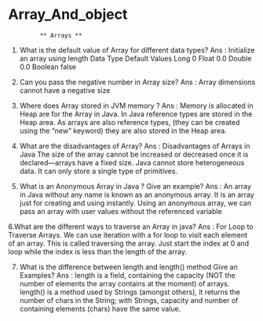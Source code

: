 # Array_And_object

             ** Arrays **

1. What is the default value of Array for different data types?
Ans : Initialize an array using length
Data Type	Default Values
Long	   0
Float 	 0.0
Double	 0.0
Boolean	 false

2. Can you pass the negative number in Array size?
Ans : Array dimensions cannot have a negative size

3. Where does Array stored in JVM memory ?
Ans : Memory is allocated in Heap are for the Array in Java. In Java reference types are stored in the Heap area.
As arrays are also reference types, (they can be created using the “new” keyword) they are also stored in the Heap area.

4. What are the disadvantages of Array?
Ans : Disadvantages of Arrays in Java
The size of the array cannot be increased or decreased once it is declared—arrays have a fixed size.
Java cannot store heterogeneous data. It can only store a single type of primitives.

5. What is an Anonymous Array in Java ? Give an example?
Ans : An array in Java without any name is known as an anonymous array. It is an array just for creating and using instantly.
 Using an anonymous array, we can pass an array with user values without the referenced variable

 6.What are the different ways to traverse an Array in java?
 Ans : For Loop to Traverse Arrays. We can use iteration with a for loop to visit each element of an array.
 This is called traversing the array. Just start the index at 0 and loop while the index is less than the length of the array.

7. What is the difference between length and length() method Give an Examples?
Ans : length is a field, containing the capacity (NOT the number of elements the array contains at the moment) of arrays.
 length() is a method used by Strings (amongst others), it returns the number of chars in the String; with Strings,
 capacity and number of containing elements (chars) have the same value.

  
       
